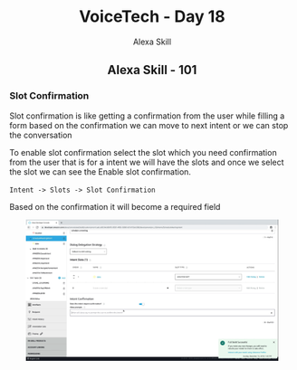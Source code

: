 <div align="center">
  <h1>VoiceTech - Day 18</h1>
  <p>Alexa Skill</p>
</div>

<h2 align="center">Alexa Skill - 101</h2>

### Slot Confirmation

Slot confirmation is like getting a confirmation from the user while filling a form based on the confirmation we can move to next intent or we can stop the conversation

To enable slot confirmation select the slot which you need confirmation from the user that is for a intent we will have the slots and once we select the slot we can see the Enable slot confirmation.

`Intent -> Slots -> Slot Confirmation`

Based on the confirmation it will become a required field

<div align="center">
  <img src="../../assets/day18/intent-confirmation.png" alt="voicetech" height="250">
</div>